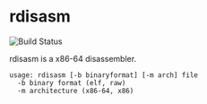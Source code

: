 # rdisasm 
![Build Status](https://travis-ci.org/stenbock/rdisasm.svg?branch=master)

rdisasm is a x86-64 disassembler.

```
usage: rdisasm [-b binaryformat] [-m arch] file
  -b binary format (elf, raw)
  -m architecture (x86-64, x86)
```
